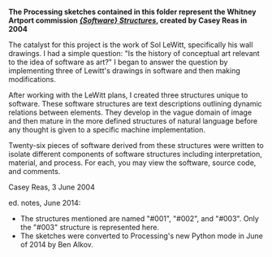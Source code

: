**The Processing sketches contained in this folder represent the Whitney Artport commission *[{Software} Structures]*, created by Casey Reas in 2004**

The catalyst for this project is the work of Sol LeWitt, specifically his wall drawings. I had a simple question: "Is the history of conceptual art relevant to the idea of software as art?" I began to answer the question by implementing three of Lewitt's drawings in software and then making modifications.

After working with the LeWitt plans, I created three structures unique to software. These software structures are text descriptions outlining dynamic relations between elements. They develop in the vague domain of image and then mature in the more defined structures of natural language before any thought is given to a specific machine implementation.

Twenty-six pieces of software derived from these structures were written to isolate different components of software structures including interpretation, material, and process. For each, you may view the software, source code, and comments.


Casey Reas, 3 June 2004

ed. notes, June 2014:

- The structures mentioned are named "#001", "#002", and "#003". Only the "#003" structure is represented here.
- The sketches were converted to Processing's new Python mode in June of 2014 by Ben Alkov.

[{Software} Structures]: http://artport.whitney.org/commissions/softwarestructures
